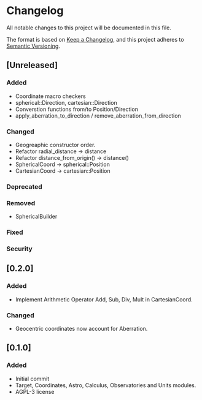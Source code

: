 # Changelog
All notable changes to this project will be documented in this file.

The format is based on [Keep a Changelog](https://keepachangelog.com/en/1.0.0/),
and this project adheres to [Semantic Versioning](https://semver.org/spec/v2.0.0.html).

## [Unreleased]

### Added
- Coordinate macro checkers
- spherical::Direction, cartesian::Direction
- Converstion functions from/to Position/Direction
- apply_aberration_to_direction / remove_aberration_from_direction

### Changed
- Geogreaphic constructor order.
- Refactor radial_distance -> distance
- Refactor distance_from_origin() -> distance()
- SphericalCoord -> spherical::Position
- CartesianCoord -> cartesian::Position

### Deprecated

### Removed
- SphericalBuilder

### Fixed

### Security

## [0.2.0]

### Added
- Implement Arithmetic Operator Add, Sub, Div, Mult in CartesianCoord.

### Changed
- Geocentric coordinates now account for Aberration.

## [0.1.0]

### Added
- Initial commit
- Target, Coordinates, Astro, Calculus, Observatories and Units modules.
- AGPL-3 license
